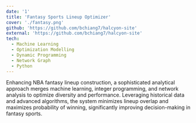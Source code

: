 ```yaml
---
date: '1'
title: 'Fantasy Sports Lineup Optimizer'
cover: './fantasy.png'
github: 'https://github.com/bchiang7/halcyon-site'
external: 'https://github.com/bchiang7/halcyon-site'
tech:
  - Machine Learning
  - Optimization Modelling
  - Dynamic Programming
  - Network Graph
  - Python
---
```


Enhancing NBA fantasy lineup construction, a sophisticated analytical approach merges machine learning, integer programming, and network analysis to optimize diversity and performance. Leveraging historical data and advanced algorithms, the system minimizes lineup overlap and maximizes probability of winning, significantly improving decision-making in fantasy sports.
